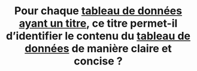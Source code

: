 ---
title: Pour chaque [tableau de données ayant un titre](#tableau-de-donnees-ayant-un-titre), ce titre permet-il d’identifier le contenu du [tableau de données](#tableau-de-donnees) de manière claire et concise ?
---